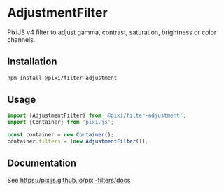 # AdjustmentFilter

PixiJS v4 filter to adjust gamma, contrast, saturation, brightness or color channels.

## Installation

```bash
npm install @pixi/filter-adjustment
```

## Usage

```js
import {AdjustmentFilter} from '@pixi/filter-adjustment';
import {Container} from 'pixi.js';

const container = new Container();
container.filters = [new AdjustmentFilter()];
```

## Documentation

See https://pixijs.github.io/pixi-filters/docs
